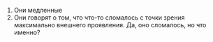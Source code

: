 1) Они медленные
2) Они говорят о том, что что-то сломалось с точки зрения максимально внешнего проявления. Да, оно сломалось, но что именно? 